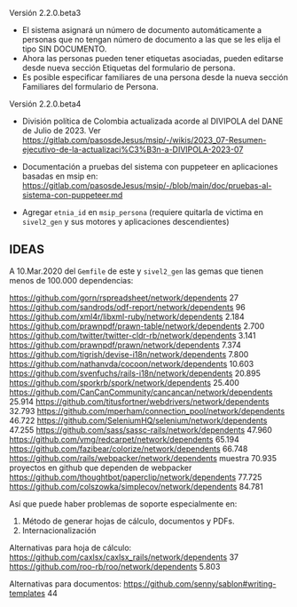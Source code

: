 Versión 2.2.0.beta3

* El sistema asignará un número de documento automáticamente a personas
  que no tengan número de documento a las que se les elija el tipo SIN
  DOCUMENTO.
* Ahora las personas pueden tener etiquetas asociadas, pueden editarse
  desde nueva sección Etiquetas del formulario de persona.
* Es posible especificar familiares de una persona desde la nueva sección
  Familiares del formulario de Persona.

Versión 2.2.0.beta4

* División política de Colombia actualizada acorde al DIVIPOLA del DANE
  de Julio de 2023.  Ver
  <https://gitlab.com/pasosdeJesus/msip/-/wikis/2023_07-Resumen-ejecutivo-de-la-actualizaci%C3%B3n-a-DIVIPOLA-2023-07>
* Documentación a pruebas del sistema con puppeteer en aplicaciones
  basadas en msip en:
  <https://gitlab.com/pasosdeJesus/msip/-/blob/main/doc/pruebas-al-sistema-con-puppeteer.md>


* Agregar `etnia_id` en `msip_persona` (requiere quitarla de victima en
  `sivel2_gen` y sus motores y aplicaciones descendientes)


IDEAS
-----

A 10.Mar.2020 del `Gemfile` de este y `sivel2_gen` las gemas que tienen 
menos de 100.000 dependencias:

  https://github.com/gorn/rspreadsheet/network/dependents 27
  https://github.com/sandrods/odf-report/network/dependents 96
  https://github.com/xml4r/libxml-ruby/network/dependents 2.184
  https://github.com/prawnpdf/prawn-table/network/dependents 2.700
  https://github.com/twitter/twitter-cldr-rb/network/dependents 3.141
  https://github.com/prawnpdf/prawn/network/dependents 7.374
  https://github.com/tigrish/devise-i18n/network/dependents 7.800
  https://github.com/nathanvda/cocoon/network/dependents 10.603
  https://github.com/svenfuchs/rails-i18n/network/dependents 20.895
  https://github.com/sporkrb/spork/network/dependents 25.400
  https://github.com/CanCanCommunity/cancancan/network/dependents 25.914
  https://github.com/titusfortner/webdrivers/network/dependents 32.793
  https://github.com/mperham/connection_pool/network/dependents 46.722
  https://github.com/SeleniumHQ/selenium/network/dependents 47.255
  https://github.com/sass/sassc-rails/network/dependents 47.960
  https://github.com/vmg/redcarpet/network/dependents 65.194
  https://github.com/fazibear/colorize/network/dependents 66.748
  https://github.com/rails/webpacker/network/dependents muestra 70.935 proyectos en github que dependen de webpacker
  https://github.com/thoughtbot/paperclip/network/dependents 77.725
  https://github.com/colszowka/simplecov/network/dependents 84.781

Así que puede haber problemas de soporte especialmente en:
1. Método de generar hojas de cálculo, documentos y PDFs.
2. Internacionalización


Alternativas para hoja de cálculo:
  https://github.com/caxlsx/caxlsx_rails/network/dependents 37
  https://github.com/roo-rb/roo/network/dependents 5.803

Alternativas para documentos:
  https://github.com/senny/sablon#writing-templates 44



